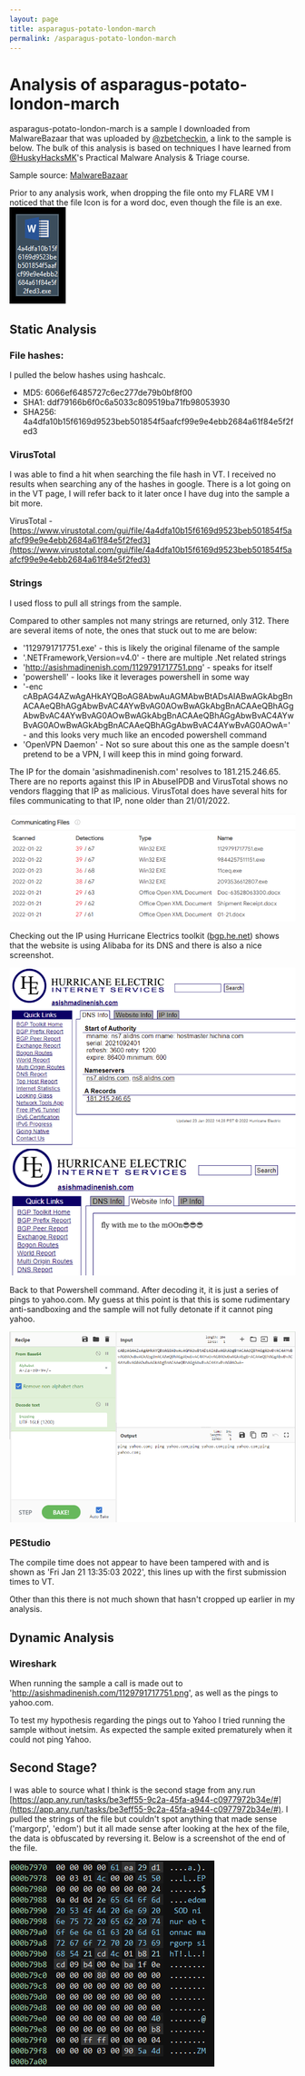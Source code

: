 ```yaml
---
layout: page
title: asparagus-potato-london-march
permalink: /asparagus-potato-london-march
---
```


# Analysis of asparagus-potato-london-march

asparagus-potato-london-march is a sample I downloaded from MalwareBazaar that was uploaded by [@zbetcheckin](https://twitter.com/zbetcheckin/), a link to the sample is below. The bulk of this analysis is based on techniques I have learned from [@HuskyHacksMK](https://twitter.com/HuskyHacksMK)'s Practical Malware Analysis & Triage course.

Sample source: [MalwareBazaar](https://bazaar.abuse.ch/sample/4a4dfa10b15f6169d9523beb501854f5aafcf99e9e4ebb2684a61f84e5f2fed3/)

Prior to any analysis work, when dropping the file onto my FLARE VM I noticed that the file Icon is for a word doc, even though the file is an exe.
 ![desktop screenshot](<../assets/img/wordaplm.PNG> "desktop icon")

## Static Analysis

### File hashes:
I pulled the below hashes using hashcalc.

- MD5: 6066ef6485727c6ec277de79b0bf8f00
- SHA1: ddf79166b6f0c6a5033c809519ba71fb98053930
- SHA256: 4a4dfa10b15f6169d9523beb501854f5aafcf99e9e4ebb2684a61f84e5f2fed3

### VirusTotal
I was able to find a hit when searching the file hash in VT. I received no results when searching any of the hashes in google. There is a lot going on in the VT page, I will refer back to it later once I have dug into the sample a bit more.

VirusTotal -  [https://www.virustotal.com/gui/file/4a4dfa10b15f6169d9523beb501854f5aafcf99e9e4ebb2684a61f84e5f2fed3](https://www.virustotal.com/gui/file/4a4dfa10b15f6169d9523beb501854f5aafcf99e9e4ebb2684a61f84e5f2fed3)

### Strings
I used floss to pull all strings from the sample.

Compared to other samples not many strings are returned, only 312. There are several items of note, the ones that stuck out to me are below:

- '1129791717751.exe' - this is likely the original filename of the sample
- '.NETFramework,Version=v4.0' - there are multiple .Net related strings
- 'http://asishmadinenish.com/1129791717751.png' - speaks for itself
- 'powershell' - looks like it leverages powershell in some way
- '-enc cABpAG4AZwAgAHkAYQBoAG8AbwAuAGMAbwBtADsAIABwAGkAbgBnACAAeQBhAGgAbwBvAC4AYwBvAG0AOwBwAGkAbgBnACAAeQBhAGgAbwBvAC4AYwBvAG0AOwBwAGkAbgBnACAAeQBhAGgAbwBvAC4AYwBvAG0AOwBwAGkAbgBnACAAeQBhAGgAbwBvAC4AYwBvAG0AOwA=' - and this looks very much like an encoded powershell command
- 'OpenVPN Daemon' - Not so sure about this one as the sample doesn't pretend to be a VPN, I will keep this in mind going forward.

The IP for the domain 'asishmadinenish.com' resolves to 181.215.246.65. There are no reports against this IP in AbuseIPDB and VirusTotal shows no vendors flagging that IP as malicious. VirusTotal does have several hits for files communicating to that IP, none older than 21/01/2022.

 ![VirusTotal screenshot](<../assets/img/vtfilesaplm.PNG> "VirusTotal screenshot")

Checking out the IP using Hurricane Electrics toolkit ([bgp.he.net](bgp.he.net)) shows that the website is using Alibaba for its DNS and there is also a nice screenshot.

 ![bgphe2 screenshot](<../assets/img/bgphe2aplm.PNG> "bgphe2 screenshot")
 ![bgphe screenshot](<../assets/img/bgpheaplm.PNG> "bgphe screenshot")

Back to that Powershell command. After decoding it, it is just a series of pings to yahoo.com. My guess at this point is that this is some rudimentary anti-sandboxing and the sample will not fully detonate if it cannot ping yahoo.

 ![chef screenshot](<../assets/img/decodeaplm.PNG> "cyberchef screenshot")

### PEStudio
The compile time does not appear to have been tampered with and is shown as 'Fri Jan 21 13:35:03 2022', this lines up with the first submission times to VT.

Other than this there is not much shown that hasn't cropped up earlier in my analysis.

## Dynamic Analysis

### Wireshark
When running the sample a call is made out to 'http://asishmadinenish.com/1129791717751.png', as well as the pings to yahoo.com.

To test my hypothesis regarding the pings out to Yahoo I tried running the sample without inetsim. As expected the sample exited prematurely when it could not ping Yahoo.

## Second Stage?
I was able to source what I think is the second stage from any.run [https://app.any.run/tasks/be3eff55-9c2a-45fa-a944-c0977972b34e/#](https://app.any.run/tasks/be3eff55-9c2a-45fa-a944-c0977972b34e/#). I pulled the strings of the file but couldn't spot anything that made sense ('margorp', 'edom') but it all made sense after looking at the hex of the file, the data is obfuscated by reversing it. Below is a screenshot of the end of the file.

![hex screenshot](<../assets/img/reversedaplm.PNG> "hex screenshot")